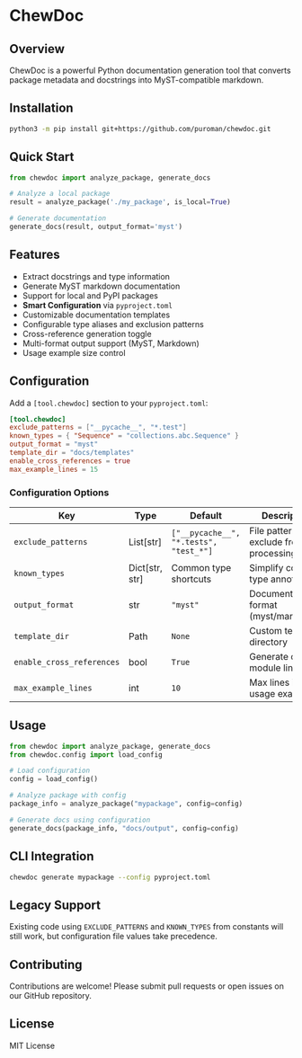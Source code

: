 # ChewDoc

## Overview

ChewDoc is a powerful Python documentation generation tool that converts package metadata and docstrings into MyST-compatible markdown.

## Installation

```bash
python3 -m pip install git+https://github.com/puroman/chewdoc.git
```

## Quick Start

```python
from chewdoc import analyze_package, generate_docs

# Analyze a local package
result = analyze_package('./my_package', is_local=True)

# Generate documentation
generate_docs(result, output_format='myst')
```

## Features

- Extract docstrings and type information
- Generate MyST markdown documentation
- Support for local and PyPI packages
- **Smart Configuration** via `pyproject.toml`
- Customizable documentation templates
- Configurable type aliases and exclusion patterns
- Cross-reference generation toggle
- Multi-format output support (MyST, Markdown)
- Usage example size control

## Configuration
Add a `[tool.chewdoc]` section to your `pyproject.toml`:

```toml
[tool.chewdoc]
exclude_patterns = ["__pycache__", "*.test"]
known_types = { "Sequence" = "collections.abc.Sequence" }
output_format = "myst"
template_dir = "docs/templates"
enable_cross_references = true
max_example_lines = 15
```

### Configuration Options
| Key | Type | Default | Description |
|-----|------|---------|-------------|
| `exclude_patterns` | List[str] | `["__pycache__", "*.tests", "test_*"]` | File patterns to exclude from processing |
| `known_types` | Dict[str, str] | Common type shortcuts | Simplify complex type annotations |
| `output_format` | str | `"myst"` | Documentation format (myst/markdown) |
| `template_dir` | Path | `None` | Custom template directory |
| `enable_cross_references` | bool | `True` | Generate cross-module links |
| `max_example_lines` | int | `10` | Max lines in usage examples |

## Usage
```python
from chewdoc import analyze_package, generate_docs
from chewdoc.config import load_config

# Load configuration
config = load_config()

# Analyze package with config
package_info = analyze_package("mypackage", config=config)

# Generate docs using configuration
generate_docs(package_info, "docs/output", config=config)
```

## CLI Integration
```bash
chewdoc generate mypackage --config pyproject.toml
```

## Legacy Support
Existing code using `EXCLUDE_PATTERNS` and `KNOWN_TYPES` from constants will 
still work, but configuration file values take precedence.

## Contributing

Contributions are welcome! Please submit pull requests or open issues on our GitHub repository.

## License

MIT License 